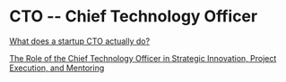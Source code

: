 CTO -- Chief Technology Officer
===============================

[What does a startup CTO actually do?](http://www.startuplessonslearned.com/2008/09/what-does-startup-cto-actually-do.html)

[The Role of the Chief Technology Officer in Strategic Innovation, Project Execution, and Mentoring](https://www.cs.princeton.edu/courses/archive/spring12/cos448/web/readings/smith.pdf)